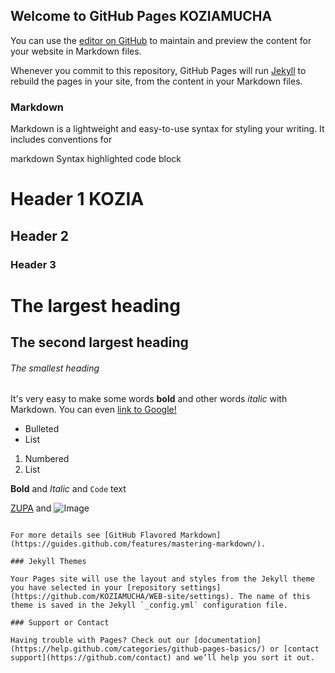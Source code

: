 ## Welcome to GitHub Pages KOZIAMUCHA

You can use the [editor on GitHub](https://github.com/KOZIAMUCHA/WEB-site/edit/master/README.md) to maintain and preview the content for your website in Markdown files.

Whenever you commit to this repository, GitHub Pages will run [Jekyll](https://jekyllrb.com/) to rebuild the pages in your site, from the content in your Markdown files.

### Markdown

Markdown is a lightweight and easy-to-use syntax for styling your writing. It includes conventions for

markdown
Syntax highlighted code block

# Header 1 KOZIA
## Header 2
### Header 3

# The largest heading
## The second largest heading
###### The smallest heading

It's very easy to make some words **bold** and other words *italic* with Markdown. You can even [link to Google!](http://google.com)

- Bulleted
- List

1. Numbered
2. List

**Bold** and _Italic_ and `Code` text

[ZUPA](https://github.com/KOZIAMUCHA/WEB-site/edit/master/README.md) and ![Image](src)
```

For more details see [GitHub Flavored Markdown](https://guides.github.com/features/mastering-markdown/).

### Jekyll Themes

Your Pages site will use the layout and styles from the Jekyll theme you have selected in your [repository settings](https://github.com/KOZIAMUCHA/WEB-site/settings). The name of this theme is saved in the Jekyll `_config.yml` configuration file.

### Support or Contact

Having trouble with Pages? Check out our [documentation](https://help.github.com/categories/github-pages-basics/) or [contact support](https://github.com/contact) and we’ll help you sort it out.
